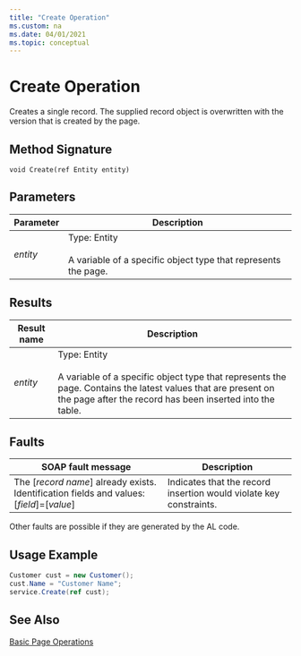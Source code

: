 ```yaml
---
title: "Create Operation"
ms.custom: na
ms.date: 04/01/2021
ms.topic: conceptual
---
```

# Create Operation
Creates a single record. The supplied record object is overwritten with the version that is created by the page.  
  
## Method Signature  
 `void Create(ref Entity entity)`  
  
## Parameters  
  
|Parameter|Description|  
|---------------|-----------------|  
|*entity*|Type: Entity<br /><br /> A variable of a specific object type that represents the page.|  
  
## Results  
  
|Result name|Description|  
|-----------------|-----------------|  
|*entity*|Type: Entity<br /><br /> A variable of a specific object type that represents the page. Contains the latest values that are present on the page after the record has been inserted into the table.|  
  
## Faults  
  
|SOAP fault message|Description|  
|------------------------|-----------------|  
|The \[*record name*\] already exists. Identification fields and values:  \[*field*\]=\[*value*\]|Indicates that the record insertion would violate key constraints.|  
  
 Other faults are possible if they are generated by the AL code.  
  
## Usage Example  
  
```c#  
Customer cust = new Customer();  
cust.Name = "Customer Name";  
service.Create(ref cust);  
```  
  
## See Also  
 [Basic Page Operations](Basic-Page-Operations.md)